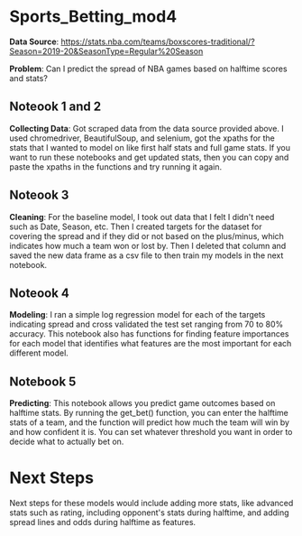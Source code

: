 # Sports_Betting_mod4

**Data Source**: https://stats.nba.com/teams/boxscores-traditional/?Season=2019-20&SeasonType=Regular%20Season

**Problem**: Can I predict the spread of NBA games based on halftime scores and stats?

## Noteook 1 and 2
**Collecting Data**: Got scraped data from the data source provided above. I used chromedriver, BeautifulSoup, and selenium, got the xpaths for the stats that I wanted to model on like first half stats and full game stats. If you want to run these notebooks and get updated stats, then you can copy and paste the xpaths in the functions and try running it again. 

## Noteook 3

**Cleaning**: For the baseline model, I took out data that I felt I didn't need such as Date, Season, etc. Then I created targets for the dataset for covering the spread and if they did or not based on the plus/minus, which indicates how much a team won or lost by. Then I deleted that column and saved the new data frame as a csv file to then train my models in the next notebook.

## Noteook 4

**Modeling**: I ran a simple log regression model for each of the targets indicating spread and cross validated the test set ranging from 70 to 80% accuracy. This notebook also has functions for finding feature importances for each model that identifies what features are the most important for each different model.

## Notebook 5

**Predicting**: This notebook allows you predict game outcomes based on halftime stats. By running the get_bet() function, you can enter the halftime stats of a team, and the function will predict how much the team will win by and how confident it is. You can set whatever threshold you want in order to decide what to actually bet on. 

# Next Steps

Next steps for these models would include adding more stats, like advanced stats such as rating, including opponent's stats during halftime, and adding spread lines and odds during halftime as features. 
